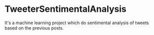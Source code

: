 # TweeterSentimentalAnalysis
It's a machine learning project which do sentimental analysis of tweets based on the previous posts.
